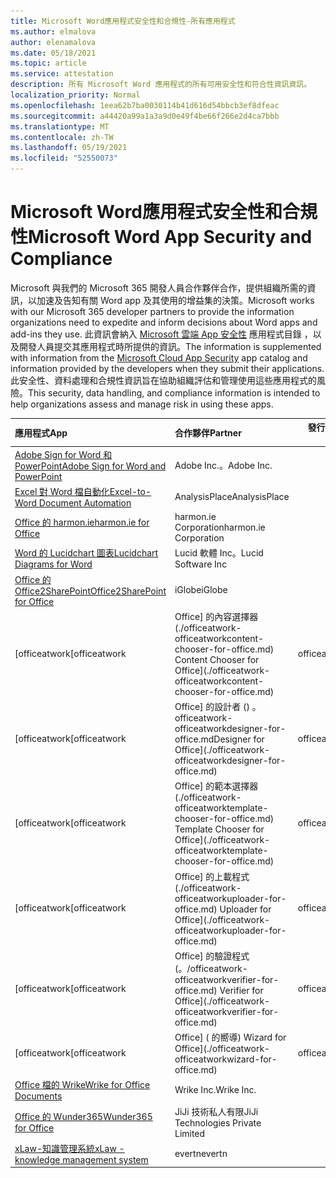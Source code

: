```yaml
---
title: Microsoft Word應用程式安全性和合規性-所有應用程式
ms.author: elmalova
author: elenamalova
ms.date: 05/18/2021
ms.topic: article
ms.service: attestation
description: 所有 Microsoft Word 應用程式的所有可用安全性和符合性資訊資訊。
localization_priority: Normal
ms.openlocfilehash: 1eea62b7ba0030114b41d616d54bbcb3ef8dfeac
ms.sourcegitcommit: a44420a99a1a3a9d0e49f4be66f266e2d4ca7bbb
ms.translationtype: MT
ms.contentlocale: zh-TW
ms.lasthandoff: 05/19/2021
ms.locfileid: "52550073"
---
```

# <a name="microsoft-word-app-security-and-compliance"></a><span data-ttu-id="7a72b-103">Microsoft Word應用程式安全性和合規性</span><span class="sxs-lookup"><span data-stu-id="7a72b-103">Microsoft Word App Security and Compliance</span></span>

<span data-ttu-id="7a72b-104">Microsoft 與我們的 Microsoft 365 開發人員合作夥伴合作，提供組織所需的資訊，以加速及告知有關 Word app 及其使用的增益集的決策。</span><span class="sxs-lookup"><span data-stu-id="7a72b-104">Microsoft works with our Microsoft 365 developer partners to provide the information organizations need to expedite and inform decisions about Word apps and add-ins they use.</span></span> <span data-ttu-id="7a72b-105">此資訊會納入 [Microsoft 雲端 App 安全性](https://www.microsoft.com/en-us/enterprise-mobility-security/cloud-app-security) 應用程式目錄 ，以及開發人員提交其應用程式時所提供的資訊。</span><span class="sxs-lookup"><span data-stu-id="7a72b-105">The information is supplemented with information from the [Microsoft Cloud App Security](https://www.microsoft.com/en-us/enterprise-mobility-security/cloud-app-security) app catalog and information provided by the developers when they submit their applications.</span></span> <span data-ttu-id="7a72b-106">此安全性、資料處理和合規性資訊旨在協助組織評估和管理使用這些應用程式的風險。</span><span class="sxs-lookup"><span data-stu-id="7a72b-106">This security, data handling, and compliance information is intended to help organizations assess and manage risk in using these apps.</span></span>

| <span data-ttu-id="7a72b-107">**應用程式**</span><span class="sxs-lookup"><span data-stu-id="7a72b-107">**App**</span></span> | <span data-ttu-id="7a72b-108">**合作夥伴**</span><span class="sxs-lookup"><span data-stu-id="7a72b-108">**Partner**</span></span> | <span data-ttu-id="7a72b-109">**發行者證明**</span><span class="sxs-lookup"><span data-stu-id="7a72b-109">**Publisher Attested**</span></span> | <span data-ttu-id="7a72b-110">**認證**</span><span class="sxs-lookup"><span data-stu-id="7a72b-110">**Certified**</span></span> |
|:--------|:------------|:----------------------:|:-------------:|
| [<span data-ttu-id="7a72b-111">Adobe Sign for Word 和 PowerPoint</span><span class="sxs-lookup"><span data-stu-id="7a72b-111">Adobe Sign for Word and PowerPoint</span></span>](./adobe-inc-sign-for-word-and-powerpoint.md) | <span data-ttu-id="7a72b-112">Adobe Inc.。</span><span class="sxs-lookup"><span data-stu-id="7a72b-112">Adobe Inc.</span></span> | <span data-ttu-id="7a72b-113">**✓**</span><span class="sxs-lookup"><span data-stu-id="7a72b-113">**✓**</span></span> | <img alt="Certified application badge" src="../media/certified-badge.png" height="25" width="25" /> |
| [<span data-ttu-id="7a72b-114">Excel 對 Word 檔自動化</span><span class="sxs-lookup"><span data-stu-id="7a72b-114">Excel-to-Word Document Automation</span></span>](./analysisplace-excel-to-word-document-automation.md) | <span data-ttu-id="7a72b-115">AnalysisPlace</span><span class="sxs-lookup"><span data-stu-id="7a72b-115">AnalysisPlace</span></span> | <span data-ttu-id="7a72b-116">**✓**</span><span class="sxs-lookup"><span data-stu-id="7a72b-116">**✓**</span></span> |  |
| [<span data-ttu-id="7a72b-117">Office 的 harmon.ie</span><span class="sxs-lookup"><span data-stu-id="7a72b-117">harmon.ie for Office</span></span>](./harmonie-corporation-for-office.md) | <span data-ttu-id="7a72b-118">harmon.ie Corporation</span><span class="sxs-lookup"><span data-stu-id="7a72b-118">harmon.ie Corporation</span></span> | <span data-ttu-id="7a72b-119">**✓**</span><span class="sxs-lookup"><span data-stu-id="7a72b-119">**✓**</span></span> |  |
| [<span data-ttu-id="7a72b-120">Word 的 Lucidchart 圖表</span><span class="sxs-lookup"><span data-stu-id="7a72b-120">Lucidchart Diagrams for Word</span></span>](./lucid-software-inc-lucidchart-diagrams-for-word.md) | <span data-ttu-id="7a72b-121">Lucid 軟體 Inc。</span><span class="sxs-lookup"><span data-stu-id="7a72b-121">Lucid Software Inc</span></span> | <span data-ttu-id="7a72b-122">**✓**</span><span class="sxs-lookup"><span data-stu-id="7a72b-122">**✓**</span></span> |  |
| [<span data-ttu-id="7a72b-123">Office 的 Office2SharePoint</span><span class="sxs-lookup"><span data-stu-id="7a72b-123">Office2SharePoint for Office</span></span>](./iglobe-office2sharepoint-for-office.md) | <span data-ttu-id="7a72b-124">iGlobe</span><span class="sxs-lookup"><span data-stu-id="7a72b-124">iGlobe</span></span> | <span data-ttu-id="7a72b-125">**✓**</span><span class="sxs-lookup"><span data-stu-id="7a72b-125">**✓**</span></span> | <img alt="Certified application badge" src="../media/certified-badge.png" height="25" width="25" /> |
| <span data-ttu-id="7a72b-126">[officeatwork</span><span class="sxs-lookup"><span data-stu-id="7a72b-126">[officeatwork</span></span> | <span data-ttu-id="7a72b-127">Office] 的內容選擇器 (./officeatwork-officeatworkcontent-chooser-for-office.md) </span><span class="sxs-lookup"><span data-stu-id="7a72b-127">Content Chooser for Office](./officeatwork-officeatworkcontent-chooser-for-office.md)</span></span> | <span data-ttu-id="7a72b-128">officeatwork</span><span class="sxs-lookup"><span data-stu-id="7a72b-128">officeatwork</span></span> | <span data-ttu-id="7a72b-129">**✓**</span><span class="sxs-lookup"><span data-stu-id="7a72b-129">**✓**</span></span> | <img alt="Certified application badge" src="../media/certified-badge.png" height="25" width="25" /> |
| <span data-ttu-id="7a72b-130">[officeatwork</span><span class="sxs-lookup"><span data-stu-id="7a72b-130">[officeatwork</span></span> | <span data-ttu-id="7a72b-131">Office] 的設計者 () 。 officeatwork-officeatworkdesigner-for-office.md</span><span class="sxs-lookup"><span data-stu-id="7a72b-131">Designer for Office](./officeatwork-officeatworkdesigner-for-office.md)</span></span> | <span data-ttu-id="7a72b-132">officeatwork</span><span class="sxs-lookup"><span data-stu-id="7a72b-132">officeatwork</span></span> | <span data-ttu-id="7a72b-133">**✓**</span><span class="sxs-lookup"><span data-stu-id="7a72b-133">**✓**</span></span> | <img alt="Certified application badge" src="../media/certified-badge.png" height="25" width="25" /> |
| <span data-ttu-id="7a72b-134">[officeatwork</span><span class="sxs-lookup"><span data-stu-id="7a72b-134">[officeatwork</span></span> | <span data-ttu-id="7a72b-135">Office] 的範本選擇器 (./officeatwork-officeatworktemplate-chooser-for-office.md) </span><span class="sxs-lookup"><span data-stu-id="7a72b-135">Template Chooser for Office](./officeatwork-officeatworktemplate-chooser-for-office.md)</span></span> | <span data-ttu-id="7a72b-136">officeatwork</span><span class="sxs-lookup"><span data-stu-id="7a72b-136">officeatwork</span></span> | <span data-ttu-id="7a72b-137">**✓**</span><span class="sxs-lookup"><span data-stu-id="7a72b-137">**✓**</span></span> | <img alt="Certified application badge" src="../media/certified-badge.png" height="25" width="25" /> |
| <span data-ttu-id="7a72b-138">[officeatwork</span><span class="sxs-lookup"><span data-stu-id="7a72b-138">[officeatwork</span></span> | <span data-ttu-id="7a72b-139">Office] 的上載程式 (./officeatwork-officeatworkuploader-for-office.md) </span><span class="sxs-lookup"><span data-stu-id="7a72b-139">Uploader for Office](./officeatwork-officeatworkuploader-for-office.md)</span></span> | <span data-ttu-id="7a72b-140">officeatwork</span><span class="sxs-lookup"><span data-stu-id="7a72b-140">officeatwork</span></span> | <span data-ttu-id="7a72b-141">**✓**</span><span class="sxs-lookup"><span data-stu-id="7a72b-141">**✓**</span></span> | <img alt="Certified application badge" src="../media/certified-badge.png" height="25" width="25" /> |
| <span data-ttu-id="7a72b-142">[officeatwork</span><span class="sxs-lookup"><span data-stu-id="7a72b-142">[officeatwork</span></span> | <span data-ttu-id="7a72b-143">Office] 的驗證程式 (。/officeatwork-officeatworkverifier-for-office.md) </span><span class="sxs-lookup"><span data-stu-id="7a72b-143">Verifier for Office](./officeatwork-officeatworkverifier-for-office.md)</span></span> | <span data-ttu-id="7a72b-144">officeatwork</span><span class="sxs-lookup"><span data-stu-id="7a72b-144">officeatwork</span></span> | <span data-ttu-id="7a72b-145">**✓**</span><span class="sxs-lookup"><span data-stu-id="7a72b-145">**✓**</span></span> | <img alt="Certified application badge" src="../media/certified-badge.png" height="25" width="25" /> |
| <span data-ttu-id="7a72b-146">[officeatwork</span><span class="sxs-lookup"><span data-stu-id="7a72b-146">[officeatwork</span></span> | <span data-ttu-id="7a72b-147">Office] ( 的嚮導) </span><span class="sxs-lookup"><span data-stu-id="7a72b-147">Wizard for Office](./officeatwork-officeatworkwizard-for-office.md)</span></span> | <span data-ttu-id="7a72b-148">officeatwork</span><span class="sxs-lookup"><span data-stu-id="7a72b-148">officeatwork</span></span> | <span data-ttu-id="7a72b-149">**✓**</span><span class="sxs-lookup"><span data-stu-id="7a72b-149">**✓**</span></span> | <img alt="Certified application badge" src="../media/certified-badge.png" height="25" width="25" /> |
| [<span data-ttu-id="7a72b-150">Office 檔的 Wrike</span><span class="sxs-lookup"><span data-stu-id="7a72b-150">Wrike for Office Documents</span></span>](./wrike-inc-for-office-documents.md) | <span data-ttu-id="7a72b-151">Wrike Inc.</span><span class="sxs-lookup"><span data-stu-id="7a72b-151">Wrike Inc.</span></span> | <span data-ttu-id="7a72b-152">**✓**</span><span class="sxs-lookup"><span data-stu-id="7a72b-152">**✓**</span></span> | <img alt="Certified application badge" src="../media/certified-badge.png" height="25" width="25" /> |
| [<span data-ttu-id="7a72b-153">Office 的 Wunder365</span><span class="sxs-lookup"><span data-stu-id="7a72b-153">Wunder365 for Office</span></span>](./jiji-technologies-private-limited-wunder365-for-office.md) | <span data-ttu-id="7a72b-154">JiJi 技術私人有限</span><span class="sxs-lookup"><span data-stu-id="7a72b-154">JiJi Technologies Private Limited</span></span> | <span data-ttu-id="7a72b-155">**✓**</span><span class="sxs-lookup"><span data-stu-id="7a72b-155">**✓**</span></span> |  |
| [<span data-ttu-id="7a72b-156">xLaw-知識管理系統</span><span class="sxs-lookup"><span data-stu-id="7a72b-156">xLaw - knowledge management system</span></span>](./evertn-xlaw-knowledge-management-system.md) | <span data-ttu-id="7a72b-157">evertn</span><span class="sxs-lookup"><span data-stu-id="7a72b-157">evertn</span></span> | <span data-ttu-id="7a72b-158">**✓**</span><span class="sxs-lookup"><span data-stu-id="7a72b-158">**✓**</span></span> |  |
